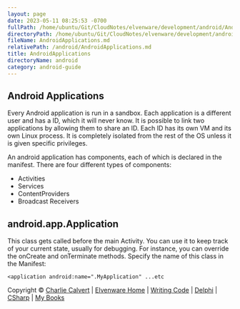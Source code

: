 ```yaml
---
layout: page
date: 2023-05-11 08:25:53 -0700
fullPath: /home/ubuntu/Git/CloudNotes/elvenware/development/android/AndroidApplications.md
directoryPath: /home/ubuntu/Git/CloudNotes/elvenware/development/android
fileName: AndroidApplications.md
relativePath: /android/AndroidApplications.md
title: AndroidApplications
directoryName: android
category: android-guide
---
```


Android Applications
--------------------

Every Android application is run in a sandbox. Each application is a
different user and has a ID, which it will never know. It is possible to
link two applications by allowing them to share an ID. Each ID has its
own VM and its own Linux process. It is completely isolated from the
rest of the OS unless it is given specific privileges.

An android application has components, each of which is declared in the
manifest. There are four different types of components:

-   Activities
-   Services
-   ContentProviders
-   Broadcast Receivers

android.app.Application
-----------------------

This class gets called before the main Activity. You can use it to keep
track of your current state, usually for debugging. For instance, you
can override  the onCreate and onTerminate methods. Specify the name of
this class in the Manifest:

~~~~ {.code}
<application android:name=".MyApplication" ...etc
~~~~

Copyright © [Charlie Calvert](../../index.html) | [Elvenware
Home](../../index.html) | [Writing Code](../index.html) |
[Delphi](../delphi/index.html) | [CSharp](../csharp/index.html) | [My
Books](../../books/index.html)
